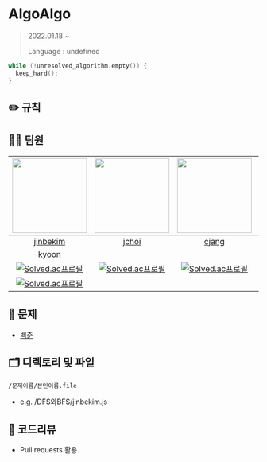 # AlgoAlgo

> 2022.01.18 ~
> 
> Language : undefined

```c
while (!unresolved_algorithm.empty()) {
  keep_hard();
}
```

## ✏️ 규칙

## 👨‍💻 팀원
|<img src="https://avatars.githubusercontent.com/u/59330110?s=400&u=de9243f474493c9d4d44278c90f09afe53a39d80&v=4" width=150 />|<img src="https://avatars.githubusercontent.com/u/61695415?v=4" width=150/>|<img src="https://avatars.githubusercontent.com/u/63245869?v=4" width=150/>|<img src="https://avatars.githubusercontent.com/u/64515926?s=400&v=4" width=150/>|
|:--:|:--:|:--:|:--:|
|[jinbekim](https://github.com/jinbekim)|[jchoi](https://github.com/probablecode)|[cjang](https://github.com/loiipa)|
[kyoon](https://github.com/ykm1256)|
|[![Solved.ac프로필](http://mazassumnida.wtf/api/mini/generate_badge?boj=lljrwq123)](https://solved.ac/lljrwq123)|[![Solved.ac프로필](http://mazassumnida.wtf/api/mini/generate_badge?boj=oxcart)](https://solved.ac/oxcart)|[![Solved.ac프로필](http://mazassumnida.wtf/api/mini/generate_badge?boj=loiipa)](https://solved.ac/loiipa)|
[![Solved.ac프로필](http://mazassumnida.wtf/api/mini/generate_badge?boj=ykm1256)](https://solved.ac/ykm1256)|

## 🔐 문제
* [백준](https://www.acmicpc.net/)


## 🗂 디렉토리 및 파일
`/문제이름/본인이름.file`
* e.g. /DFS와BFS/jinbekim.js

## 📝 코드리뷰
* Pull requests 활용.
